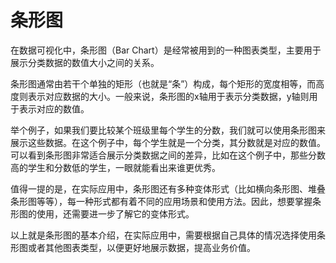 # 条形图
在数据可视化中，条形图（Bar Chart）是经常被用到的一种图表类型，主要用于展示分类数据的数值大小之间的关系。

条形图通常由若干个单独的矩形（也就是“条”）构成，每个矩形的宽度相等，而高度则表示对应数据的大小。一般来说，条形图的x轴用于表示分类数据，y轴则用于表示对应的数值。

举个例子，如果我们要比较某个班级里每个学生的分数，我们就可以使用条形图来展示这些数据。在这个例子中，每个学生就是一个分类，其分数就是对应的数值。可以看到条形图非常适合展示分类数据之间的差异，比如在这个例子中，那些分数高的学生和分数低的学生，一眼就能看出来谁更优秀。

值得一提的是，在实际应用中，条形图还有多种变体形式（比如横向条形图、堆叠条形图等等），每一种形式都有着不同的应用场景和使用方法。因此，想要掌握条形图的使用，还需要进一步了解它的变体形式。

以上就是条形图的基本介绍，在实际应用中，需要根据自己具体的情况选择使用条形图或者其他图表类型，以便更好地展示数据，提高业务价值。